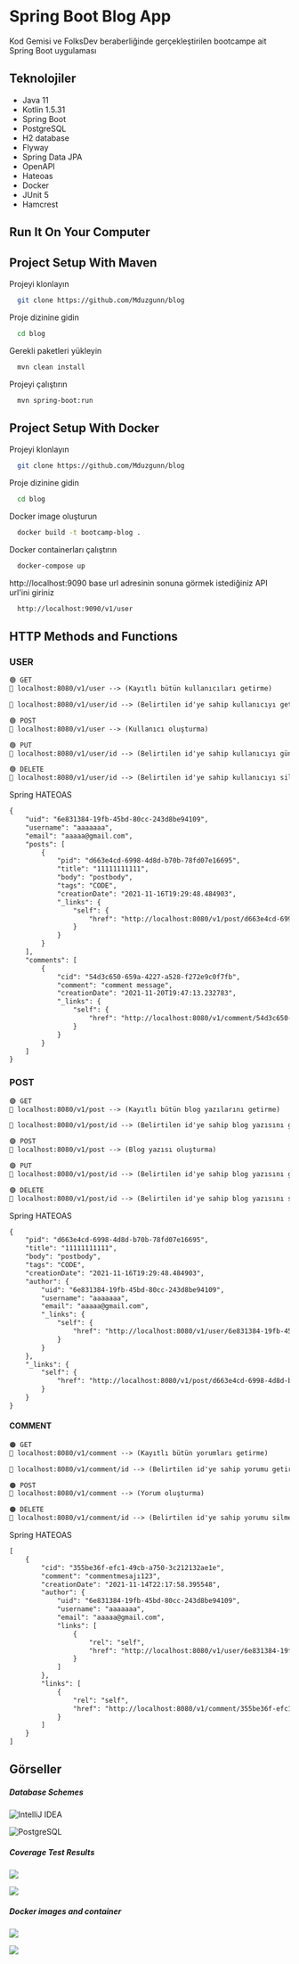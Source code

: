 
# Spring Boot Blog App

Kod Gemisi ve FolksDev beraberliğinde gerçekleştirilen bootcampe ait Spring Boot uygulaması
## Teknolojiler

- Java 11
- Kotlin 1.5.31
- Spring Boot
- PostgreSQL
- H2 database
- Flyway
- Spring Data JPA
- OpenAPI
- Hateoas
- Docker
- JUnit 5
- Hamcrest
## Run It On Your Computer

## Project Setup With Maven

Projeyi klonlayın

```bash
  git clone https://github.com/Mduzgunn/blog
```

Proje dizinine gidin

```bash
  cd blog
```

Gerekli paketleri yükleyin

```bash
  mvn clean install
```

Projeyi çalıştırın

```bash
  mvn spring-boot:run
```

## Project Setup With Docker

Projeyi klonlayın

```bash
  git clone https://github.com/Mduzgunn/blog
```

Proje dizinine gidin

```bash
  cd blog
```

Docker image oluşturun

```bash
  docker build -t bootcamp-blog .
```

Docker containerları çalıştırın

```bash
  docker-compose up
```

http://localhost:9090 base url adresinin sonuna görmek istediğiniz API url'ini giriniz

```bash
  http://localhost:9090/v1/user
```
  
## HTTP Methods and Functions 
### USER
```diff
🟢 GET 
📍 localhost:8080/v1/user --> (Kayıtlı bütün kullanıcıları getirme)

📍 localhost:8080/v1/user/id --> (Belirtilen id'ye sahip kullanıcıyı getirme)

🟢 POST 
📍 localhost:8080/v1/user --> (Kullanıcı oluşturma)

🟢 PUT
📍 localhost:8080/v1/user/id --> (Belirtilen id'ye sahip kullanıcıyı güncelleme)

🟢 DELETE
📍 localhost:8080/v1/user/id --> (Belirtilen id'ye sahip kullanıcıyı silme)

```
Spring HATEOAS
```diff
{
    "uid": "6e831384-19fb-45bd-80cc-243d8be94109",
    "username": "aaaaaaa",
    "email": "aaaaa@gmail.com",
    "posts": [
        {
            "pid": "d663e4cd-6998-4d8d-b70b-78fd07e16695",
            "title": "11111111111",
            "body": "postbody",
            "tags": "CODE",
            "creationDate": "2021-11-16T19:29:48.484903",
            "_links": {
                "self": {
                    "href": "http://localhost:8080/v1/post/d663e4cd-6998-4d8d-b70b-78fd07e16695"
                }
            }
        }
    ],
    "comments": [
        {
            "cid": "54d3c650-659a-4227-a528-f272e9c0f7fb",
            "comment": "comment message",
            "creationDate": "2021-11-20T19:47:13.232783",
            "_links": {
                "self": {
                    "href": "http://localhost:8080/v1/comment/54d3c650-659a-4227-a528-f272e9c0f7fb"
                }
            }
        }
    ]
}
```
### POST

```diff
🟣 GET 
📍 localhost:8080/v1/post --> (Kayıtlı bütün blog yazılarını getirme)

📍 localhost:8080/v1/post/id --> (Belirtilen id'ye sahip blog yazısını getirme)

🟣 POST 
📍 localhost:8080/v1/post --> (Blog yazısı oluşturma)

🟣 PUT 
📍 localhost:8080/v1/post/id --> (Belirtilen id'ye sahip blog yazısını güncelleme)

🟣 DELETE 
📍 localhost:8080/v1/post/id --> (Belirtilen id'ye sahip blog yazısını silme)

```
Spring HATEOAS
```diff
{
    "pid": "d663e4cd-6998-4d8d-b70b-78fd07e16695",
    "title": "11111111111",
    "body": "postbody",
    "tags": "CODE",
    "creationDate": "2021-11-16T19:29:48.484903",
    "author": {
        "uid": "6e831384-19fb-45bd-80cc-243d8be94109",
        "username": "aaaaaaa",
        "email": "aaaaa@gmail.com",
        "_links": {
            "self": {
                "href": "http://localhost:8080/v1/user/6e831384-19fb-45bd-80cc-243d8be94109"
            }
        }
    },
    "_links": {
        "self": {
            "href": "http://localhost:8080/v1/post/d663e4cd-6998-4d8d-b70b-78fd07e16695"
        }
    }
}
```

#### COMMENT
```diff
🟠 GET 
📍 localhost:8080/v1/comment --> (Kayıtlı bütün yorumları getirme)

📍 localhost:8080/v1/comment/id --> (Belirtilen id'ye sahip yorumu getirme)

🟠 POST 
📍 localhost:8080/v1/comment --> (Yorum oluşturma)

🟠 DELETE 
📍 localhost:8080/v1/comment/id --> (Belirtilen id'ye sahip yorumu silme)
```
Spring HATEOAS
```diff
[
    {
        "cid": "355be36f-efc1-49cb-a750-3c212132ae1e",
        "comment": "commentmesajı123",
        "creationDate": "2021-11-14T22:17:58.395548",
        "author": {
            "uid": "6e831384-19fb-45bd-80cc-243d8be94109",
            "username": "aaaaaaa",
            "email": "aaaaa@gmail.com",
            "links": [
                {
                    "rel": "self",
                    "href": "http://localhost:8080/v1/user/6e831384-19fb-45bd-80cc-243d8be94109"
                }
            ]
        },
        "links": [
            {
                "rel": "self",
                "href": "http://localhost:8080/v1/comment/355be36f-efc1-49cb-a750-3c212132ae1e"
            }
        ]
    }
]
```



## Görseller

##### Database Schemes

![](src/main/resources/static/images/scheme.png "IntelliJ IDEA")


![](src/main/resources/static/images/postgre-scheme.png "PostgreSQL")

##### Coverage Test Results
![](src/main/resources/static/images/test-coverage.png )


![](src/main/resources/static/images/coverage-report.png )

##### Docker images and container
![](src/main/resources/static/images/docker-images.png )


![](src/main/resources/static/images/docker-container.png )
  